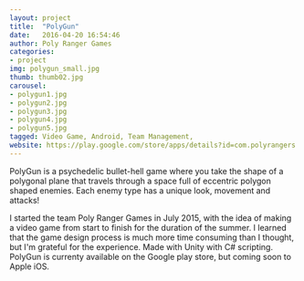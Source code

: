 ```yaml
---
layout: project
title:  "PolyGun"
date:   2016-04-20 16:54:46
author: Poly Ranger Games
categories:
- project
img: polygun_small.jpg
thumb: thumb02.jpg
carousel:
- polygun1.jpg
- polygun2.jpg
- polygun3.jpg
- polygun4.jpg
- polygun5.jpg
tagged: Video Game, Android, Team Management, 
website: https://play.google.com/store/apps/details?id=com.polyrangers.polygun&hl=en
---
```

PolyGun is a psychedelic bullet-hell game where you take the shape of a polygonal plane that travels through a space full of eccentric polygon shaped enemies. Each enemy type has a unique look, movement and attacks!

I started the team Poly Ranger Games in July 2015, with the idea of making a video game from start to finish for the duration of the summer. I learned that the game design process is much more time consuming than I thought, but I'm grateful for the experience. Made with Unity with C# scripting. PolyGun is currenty available on the Google play store, but coming soon to Apple iOS.  